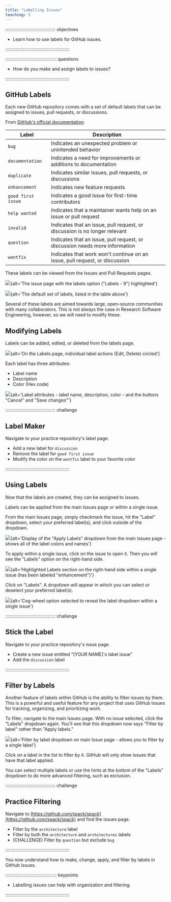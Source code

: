 ```yaml
---
title: "Labelling Issues"
teaching: 5
---
```


::::::::::::::::::::::::::::::::::::::: objectives

- Learn how to use labels for GitHub issues.

::::::::::::::::::::::::::::::::::::::::::::::::::

:::::::::::::::::::::::::::::::::::::::: questions

- How do you make and assign labels to issues?

::::::::::::::::::::::::::::::::::::::::::::::::::

## GitHub Labels

Each new GitHub repository comes with a set of default labels that can be
assigned to issues, pull requests, or discussions.

From [GitHub's official documentation](https://docs.github.com/en/issues/using-labels-and-milestones-to-track-work/managing-labels#about-default-labels):

| Label | Description |
| ----- | ----------- |
| `bug`   | Indicates an unexpected problem or unintended behavior |
| `documentation` | Indicates a need for improvements or additions to documentation |
| `duplicate` | Indicates similar issues, pull requests, or discussions |
| `enhancement` | Indicates new feature requests |
| `good first issue` | Indicates a good issue for first-time contributors |
| `help wanted` | Indicates that a maintainer wants help on an issue or pull request |
| `invalid` | Indicates that an issue, pull request, or discussion is no longer relevant |
| `question` | Indicates that an issue, pull request, or discussion needs more information |
| `wontfix` | Indicates that work won't continue on an issue, pull request, or discussion |

These labels can be viewed from the Issues and Pull Requests pages.

![](fig/issues-labels.png){alt='The issue page with the labels option ("Labels - 9") highlighted'}

![](fig/default-labels.png){alt='The default set of labels, listed in the table above'}

Several of these labels are aimed towards large, open-source communities
with many collaborators. This is not always the case in Research Software
Engineering, however, so we will need to modify these.

## Modifying Labels

Labels can be added, edited, or deleted from the labels page.

![](fig/label-highlights.png){alt='On the Labels page, individual label actions (Edit, Delete) circled'}

Each label has three attributes:

* Label name
* Description
* Color (Hex code)

![](fig/label-attributes.png){alt='Label attributes - label name, description, color - and the buttons "Cancel" and "Save changes"'}

:::::::::::::::::::::::::::::::::::::::  challenge

## Label Maker

Navigate to your practice repository's label page.
 
* Add a new label for `discussion`
* Remove the label for `good first issue`
* Modify the color on the `wontfix` label to your favorite color

::::::::::::::::::::::::::::::::::::::::::::::::::

## Using Labels

Now that the labels are created, they can be assigned to issues.

Labels can be applied from the main Issues page or within a single issue.

From the main Issues page, simply checkmark the issue, hit the "Label"
dropdown, select your preferred label(s), and click outside of the
dropdown.

![](fig/apply-labels-issue-page.png){alt='Display of the "Apply Labels" dropdown from the main Issues page - shows all of the label colors and names'}

To apply within a single issue, click on the issue to open it. Then you
will see the "Labels" option on the right-hand side.

![](fig/label-option-in-issue.png){alt='Highlighted Labels section on the right-hand side within a single issue (has been labeled "enhancement")'}

Click on "Labels". A dropdown will appear in which you can select or deselect
your preferred label(s).

![](fig/label-dropdown-in-issue.png){alt='Cog-wheel option selected to reveal the label dropdown within a single issue'}

:::::::::::::::::::::::::::::::::::::::  challenge

## Stick the Label

Navigate to your practice repository's issue page.
 
* Create a new issue entitled "[YOUR NAME]'s label issue"
* Add the `discussion` label

::::::::::::::::::::::::::::::::::::::::::::::::::

## Filter by Labels

Another feature of labels within GitHub is the ability to filter issues by
them. This is a powerful and useful feature for any project that uses
GitHub Issues for tracking, organizing, and prioritizing work.

To filter, navigate to the main Issues page. With no issue selected, click the
"Labels" dropdown again. You'll see that this dropdown now says "Filter by
label" rather than "Apply labels."

![](fig/filter-by-label.png){alt='Filter by label dropdown on main Issue page - allows you to filter by a single label'}

Click on a label in the list to filter by it. GitHub will only show issues
that have that label applied.

You can select multiple labels or use the hints at the bottom of the
"Labels" dropdown to do more advanced filtering, such as exclusion.

:::::::::::::::::::::::::::::::::::::::  challenge

## Practice Filtering

Navigate to [https://github.com/spack/spack](https://github.com/spack/spack) and
find the issues page.
 
* Filter by the `architecture` label
* Filter by both the `architecture` and `architectures` labels
* (CHALLENGE) Filter by `question` but exclude `bug`

::::::::::::::::::::::::::::::::::::::::::::::::::

You now understand how to make, change, apply, and filter by labels in
GitHub Issues.

:::::::::::::::::::::::::::::::::::::::: keypoints

- Labelling issues can help with organization and filtering.

::::::::::::::::::::::::::::::::::::::::::::::::::

